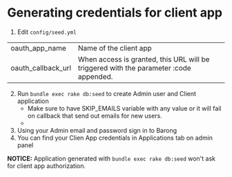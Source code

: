 # Generating credentials for client app

1. Edit `config/seed.yml`

|                 |                        |
|-----------------|------------------------|
| oauth_app_name | Name of the client app  |
| oauth_callback_url | When access is granted, this URL will be triggered with the parameter :code appended. |

2. Run `bundle exec rake db:seed` to create Admin user and Client application
    - Make sure to have SKIP_EMAILS variable with any value or it will fail on callback that send out emails for new users.
    - 
3. Using your Admin email and password sign in to Barong
4. You can find your Clien App credentials in Applications tab on admin panel

**NOTICE:** Application generated with `bundle exec rake db:seed` won't ask for client app authorization.
